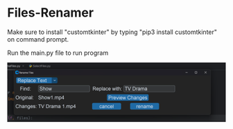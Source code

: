 # Files-Renamer

Make sure to install "customtkinter" by typing "pip3 install customtkinter" on command prompt.

Run the main.py file to run program


![alt text](https://github.com/ZaidMinhas/Files-Renamer/blob/main/Examples/3.Replace%20Text%20Option.png)

